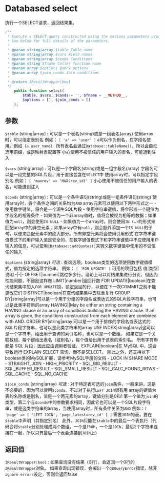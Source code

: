# Databased select

执行一个SELECT请求，返回结果集。

``` PHP
/**
 * Execute a SELECT query constructed using the various parameters provided.
 * See below for full details of the parameters.
 *
 * @param string|array $table Table name
 * @param string|array $vars Field names
 * @param string|array $conds Conditions
 * @param string $fname Caller function name
 * @param array $options Query options
 * @param array $join_conds Join conditions
 *
 * @return IResultWrapper|bool
 */
	public function select(
		$table, $vars, $conds = '', $fname = __METHOD__,
		$options = [], $join_conds = []
	);
```
## 参数
`$table` (string|array)
:   可以是一个表名(string)或是一组表名(array)
    使用array时，可以指定表别名
    例如： `[ 'a' => 'user' ]`
    a可以作为别名，在字段名使用。例如（`a.user_name`）
    所有表名会通过`Database::tableName()`，所以会自动选用前缀，或是映射表配置等
    小心使用不被信任的用户输入的表名，可能遭到注入

`$vars` (string|array)
:   可以是一个字段名(string)或是一组字段名(array)
    字段名可以是一段完整的SQL片段，用于直接包含在`SELECT`中
    使用array时，可以指定字段别名
    例如： `[ 'maxrev' => 'MAX(rev_id)' ]`
    小心使用不被信任的用户输入的表名，可能遭到注入

`$conds` (string|array)
:   可以是一个条件语句(string)或是一组条件语句(string)
    使用array时，各个条件之间的关系均为`AND`
    array元素可以使用以下两种形式之一
    - 使用数字键值，将会是一个源生SQL片段
    - 使用字符串键值，将会形成一个键值为字段名的相等条件
      - 如果值为一个非array值时，值将会被视为相等的数据；如果值为`null`，则会使用`IS NULL`
      - 如果值为一个array时，则会使用`IN (…)`的形式来匹配array中的非空元素；如果array中有`null`，则会额外添加一个`IS NULL`的子句，以便来匹配元素中的绝大部分。所有非空元素将会使用引用形式
    在字符串键值模式下的用户输入值是安全的，在数字键值模式下和字符串键值中不应使用用户输入的信息，可以使用`IDatabase::addQuotes()`来转义数字键值中使用的不受信任的输入

`$options` (string|array) *可选*
:   查询选项。boolean类型的选项使用数字键值模式，值为指定的选项字符串。
    例如： `[ 'FOR UPDATE' ]`
    可用的项目包括
    值|类型|说明
    -|-|-
    OFFSET|number|跳过多少行，理论上可以对结果集进行分页，但因为性能问题，不鼓励这样做
    LIMIT|number|返回行数
    FOR UPDATE|boolean|在查询结果集中加入`FOR UPDATE`锁，锁定返回的行，以便在下一次COMMIT之前不能更改它们
    DISTINCT|boolean|在查询结果集中去除重复行
    GROUP BY|string\|array|可以是一个用于分组的字段名或表达式的SQL片段字符串，也可以是此类字符串的array
    HAVING||May be either an string containing a HAVING clause or an array of conditions building the HAVING clause. If an array is given, the conditions constructed from each element are combined with AND.
    ORDER BY|string\|array|可以是一个用于排序的字段名或表达式的SQL片段字符串，也可以是此类字符串的array
    USE INDEX|string\|array|这可以是一个字符串，给出用于查询的索引名称，也可以是一个数组。 如果它是一个关联数组，每个键给出表名（或别名），每个值给出用于该表的索引名。 所有字符串都是 SQL 片段，因此应由调用者验证。
    EXPLAIN|boolean|在 MySQL 中，这会导致运行 EXPLAIN SELECT 查询，而不是SELECT。
    除此之外，还支持以下boolean类的MySQL扩展，请参考MySQL手册的文档
    - LOCK IN SHARE MODE
    - STRAIGHT_JOIN
    - HIGH_PRIORITY
    - SQL_BIG_RESULT
    - SQL_BUFFER_RESULT
    - SQL_SMALL_RESULT
    - SQL_CALC_FOUND_ROWS
    - SQL_CACHE
    - SQL_NO_CACHE

`$join_conds` (string|array) *可选*
:   对于特定表可选的`join`条件，一般来讲，这是不必要的，因为可以使用`$conds`。不过对于执行`LEFT JOIN`很有用
    array的键值为表的名称或是别名，值是一个两元素的array，键值分别是0和1
    第一个值为`join`的类型，第二个与`$conds`中的参数要求相同，因此它也可以是一个SQL片段字符串，或是这类字符串的array，当使用array时，所有条件关系为`AND`
    例如：`[ 'page' => [ 'LEFT JOIN', 'page_latest=rev_id' ] ]`
    需要`JOIN`的表，要在`$table`中声明（并指定别名）
    此外，`JOIN`只能在`$table`中的最后一个表执行（代码会将`$table`分别处理成两个数组，一个是`FROM`，一个是`JOIN`，最后2个字符串连接在一起，所以只有最后一个表会连接到`JOIN`上）

## 返回值
`IResultWrapper|bool`
:   如果查询没有结果（0行），会返回一个0行的`IResultWrapper`对象。
    如果查询出现错误，会掷出一个`DBQueryError`错误，除非`ignore errors`设定，否则会返回false
